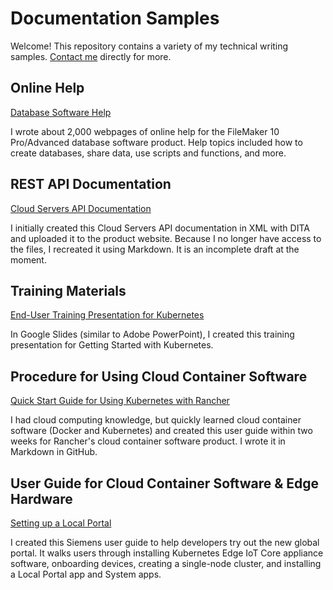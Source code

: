 # Documentation Samples
Welcome! This repository contains a variety of my technical writing samples. [Contact me](mailto:rachelwritestech@gmail.com) directly for more.

## Online Help

[Database Software Help](https://help.claris.com/archive/help/10/fmp/en/index.html)

I wrote about 2,000 webpages of online help for the FileMaker 10 Pro/Advanced database software product. Help topics included how to create databases, share data, use scripts and functions, and more. 

## REST API Documentation 

[Cloud Servers API Documentation](https://github.com/rcoonley/Documentation-Samples/blob/a289cb8138ad890149a41a00822e1d7f40f39af5/Cloud%20Servers%20API%20doc.md)

I initially created this Cloud Servers API documentation in XML with DITA and uploaded it to the product website. Because I no longer have access to the files, I recreated it using Markdown. It is an incomplete draft at the moment.

## Training Materials

[End-User Training Presentation for Kubernetes](https://docs.google.com/file/d/1iuIjJDi0PmgsWO8CDF4zJLv8n7ydClNY/edit?usp=docslist_api&filetype=mspresentation)

In Google Slides (similar to Adobe PowerPoint), I created this training presentation for Getting Started with Kubernetes.  

## Procedure for Using Cloud Container Software
 
[Quick Start Guide for Using Kubernetes with Rancher](https://github.com/rcoonley/Documentation-Samples/blob/c91e7b4b78e6c8e0c975b693e2c803206ed2643f/K8s-Quick-Start.md)

I had cloud computing knowledge, but quickly learned cloud container software (Docker and Kubernetes) and created this user guide within two weeks for Rancher's cloud container software product. I wrote it in Markdown in GitHub.

## User Guide for Cloud Container Software & Edge Hardware

[Setting up a Local Portal](https://drive.google.com/file/d/1zi6l_N803PCn43AaTpEgzCfvHMivguh5/view?usp=drivesdk)

I created this Siemens user guide to help developers try out the new global portal. It walks users through installing Kubernetes Edge IoT Core appliance software, onboarding devices, creating a single-node cluster, and installing a Local Portal app and System apps.
